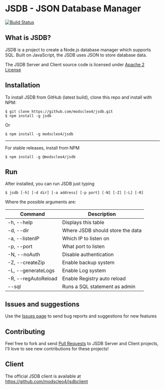 # JSDB - JSON Database Manager

[![Build Status](https://travis-ci.org/modscleo4/jsdb.svg?branch=master)](https://travis-ci.org/modscleo4/jsdbc)

## What is JSDB?
JSDB is a project to create a Node.js database manager which supports SQL.
Built on JavaScript, the JSDB uses JSON to store database data.

The JSDB Server and Client source code is licensed under <a href="https://github.com/modscleo4/jsdb/blob/master/LICENSE">Apache 2 License</a>

## Installation
To install JSDB from GitHub (latest build), clone this repo and install with NPM:
```
$ git clone https://github.com/modscleo4/jsdb.git
$ npm install -g jsdb
```
Or
```
$ npm install -g modscleo4/jsdb
```

---

For stable releases, install from NPM
```
$ npm install -g @modscleo4/jsdb
```

## Run
After installed, you can run JSDB just typing
```
$ jsdb [-h] [-d dir] [-a address] [-p port] [-N] [-Z] [-L] [-R]
```

Where the possible arguments are:

| Command             | Description                      |
| ------------------- | -------------------------------- |
| -h, --help          | Displays this table              |
| -d, --dir           | Where JSDB should store the data |
| -a, --listenIP      | Which IP to listen on            |
| -p, --port          | What port to listen              |
| -N, --noAuth        | Disable authentication           |
| -Z, --createZip     | Enable backup system             |
| -L, --generateLogs  | Enable Log system                |
| -R, --regAutoReload | Enable Registry auto reload      |
| --sql               | Runs a SQL statement as admin    |

## Issues and suggestions
Use the <a href="https://github.com/modscleo4/jsdb/issues">Issues page</a> to send bug reports and suggestions for new features

## Contributing
Feel free to fork and send <a href="https://github.com/modscleo4/jsdb/pulls">Pull Requests</a> to JSDB Server and Client projects, I'll love to see new contributions for these projects!

## Client
The official JSDB client is available at
https://github.com/modscleo4/jsdbclient
